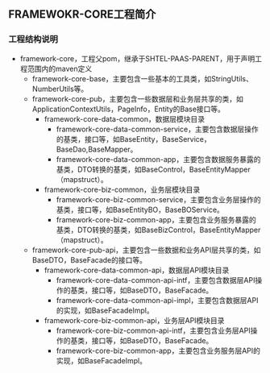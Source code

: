 
## FRAMEWOKR-CORE工程简介

### 工程结构说明

* framework-core，工程父pom，继承于SHTEL-PAAS-PARENT，用于声明工程范围内的maven定义
  * framework-core-base，主要包含一些基本的工具类，如StringUtils、NumberUtils等。
  * framework-core-pub，主要包含一些数据层和业务层共享的类，如ApplicationContextUtils，PageInfo，Entity的Base接口等。
    - framework-core-data-common，数据层模块目录
      - framework-core-data-common-service，主要包含数据层操作的基类，接口等，如BaseEntity，BaseService，BaseDao,BaseMapper。
      - framework-core-data-common-app，主要包含数据服务暴露的基类，DTO转换的基类，如BaseControl，BaseEntityMapper（mapstruct）。
    - framework-core-biz-common，业务层模块目录
      - framework-core-biz-common-service，主要包含业务层操作的基类，接口等，如BaseEntityBO，BaseBOService。
      - framework-core-biz-common-app，主要包含业务服务暴露的基类，DTO转换的基类，如BaseBizControl，BaseEntityMapper（mapstruct）。
  * framework-core-pub-api，主要包含一些数据和业务API层共享的类，如BaseDTO，BaseFacade的接口等。
    - framework-core-data-common-api，数据层API模块目录
      - framework-core-data-common-api-intf，主要包含数据层API操作的基类，接口等，如BaseDTO，BaseFacade。
      - framework-core-data-common-api-impl，主要包含数据层API的实现，如BaseFacadeImpl。
    - framework-core-biz-common-api，业务层API模块目录
      - framework-core-biz-common-api-intf，主要包含业务层API操作的基类，接口等，如BaseDTO，BaseFacade。
      - framework-core-biz-common-app，主要包含业务服务层API的实现，如BaseFacadeImpl。




